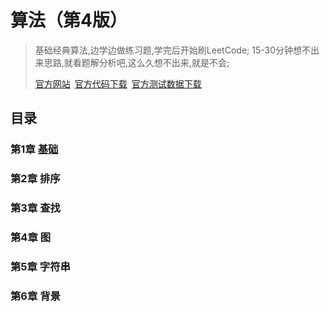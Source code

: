 # 算法（第4版）

> 基础经典算法,边学边做练习题,学完后开始刷LeetCode;
> 15-30分钟想不出来思路,就看题解分析吧,这么久想不出来,就是不会;
>
> [官方网站](http://algs4.cs.princeton.edu/home/) [官方代码下载](http://algs4.cs.princeton.edu/code/algs4.jar) [官方测试数据下载](http://algs4.cs.princeton.edu/code/algs4-data.zip)

## 目录

### 第1章 [基础](#Fundamentals)

### 第2章 排序

### 第3章 查找

### 第4章 图

### 第5章 字符串

### 第6章 背景
